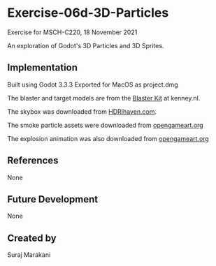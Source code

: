 
# Exercise-06d-3D-Particles

Exercise for MSCH-C220, 18 November 2021

An exploration of Godot's 3D Particles and 3D Sprites.

## Implementation
Built using Godot 3.3.3
Exported for MacOS as project.dmg

The blaster and target models are from the [Blaster Kit](https://kenney.nl/assets/blaster-kit) at kenney.nl.

The skybox was downloaded from [HDRIhaven.com](https://hdrihaven.com/hdri/?c=indoor&h=empty_warehouse_01).

The smoke particle assets were downloaded from [opengameart.org](https://opengameart.org/sites/default/files/Smoke30Frames_0.png)

The explosion animation was also downloaded from [opengameart.org](https://opengameart.org/content/explosion-sheet)

## References
None

## Future Development
None

## Created by 
Suraj Marakani

